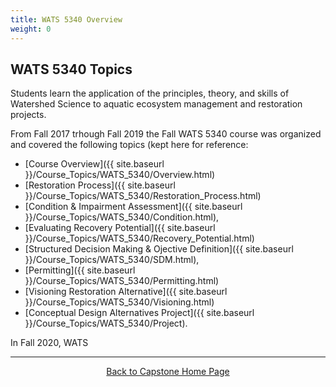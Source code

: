 ```yaml
---
title: WATS 5340 Overview
weight: 0
---
```


## WATS 5340 Topics

Students learn the application of the principles, theory, and skills of Watershed Science to aquatic ecosystem management and restoration projects.

From Fall 2017 trhough Fall 2019 the Fall WATS 5340 course was organized and covered the following topics (kept here for reference: 

- [Course Overview]({{ site.baseurl }}/Course_Topics/WATS_5340/Overview.html)
- [Restoration Process]({{ site.baseurl }}/Course_Topics/WATS_5340/Restoration_Process.html)
- [Condition & Impairment Assessment]({{ site.baseurl }}/Course_Topics/WATS_5340/Condition.html), 
- [Evaluating Recovery Potential]({{ site.baseurl }}/Course_Topics/WATS_5340/Recovery_Potential.html)
- [Structured Decision Making & Ojective Definition]({{ site.baseurl }}/Course_Topics/WATS_5340/SDM.html), 
- [Permitting]({{ site.baseurl }}/Course_Topics/WATS_5340/Permitting.html)
-  [Visioning Restoration Alternative]({{ site.baseurl }}/Course_Topics/WATS_5340/Visioning.html)
-  [Conceptual Design Alternatives Project]({{ site.baseurl }}/Course_Topics/WATS_5340/Project). 

In Fall 2020, WATS 

-----
<div align="center">
	<a class="hollow button" href="{{ site.baseurl }}/"> Back to Capstone Home Page <i class="fa fa-arrow-circle-left" aria-hidden="true"></i></a>  

</div>
